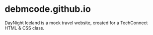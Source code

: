 # debmcode.github.io

DayNight Iceland is a mock travel website, created for a TechConnect HTML & CSS class.
